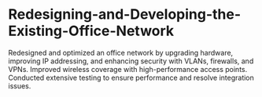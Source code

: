 # Redesigning-and-Developing-the-Existing-Office-Network
Redesigned and optimized an office network by upgrading hardware, improving IP addressing, and enhancing security with VLANs, firewalls, and VPNs. Improved wireless coverage with high-performance access points. Conducted extensive testing to ensure performance and resolve integration issues.

